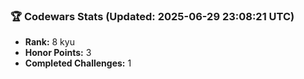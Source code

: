 ### 🏆 Codewars Stats (Updated: 2025-06-29 23:08:21 UTC)

- **Rank:** 8 kyu
- **Honor Points:** 3
- **Completed Challenges:** 1
